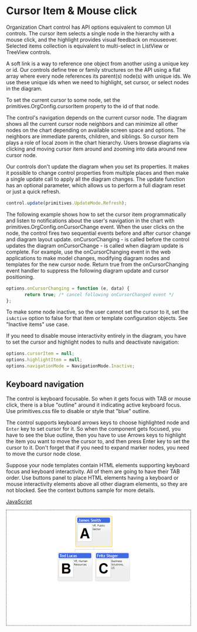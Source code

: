 # Cursor Item & Mouse click
Organization Chart control has API options equivalent to common UI controls. The cursor item selects a single node in the hierarchy with a mouse click, and the highlight provides visual feedback on mouseover. Selected items collection is equivalent to multi-select in ListView or TreeView controls.  

A soft link is a way to reference one object from another using a unique key or id. Our controls define tree or family structures on the API using a flat array where every node references its parent(s) node(s) with unique ids. We use these unique ids when we need to highlight, set cursor, or select nodes in the diagram. 

To set the current cursor to some node, set the primitives.OrgConfig.cursorItem property to the id of that node.   

The control's navigation depends on the current cursor node. The diagram shows all the current cursor node neighbors and can minimize all other nodes on the chart depending on available screen space and options.  The neighbors are immediate parents, children, and siblings. So cursor item plays a role of local zoom in the chart hierarchy. Users browse diagrams via clicking and moving cursor item around and zooming into data around new cursor node.

Our controls don't update the diagram when you set its properties. It makes it possible to change control properties from multiple places and then make a single update call to apply all the diagram changes. 
The update function has an optional parameter, which allows us to perform a full diagram reset or just a quick refresh.

```JavaScript
control.update(primitives.UpdateMode.Refresh); 
```
The following example shows how to set the cursor item programmatically and listen to notifications about the user's navigation in the chart with primitives.OrgConfig.onCursorChange event. When the user clicks on the node, the control fires two sequential events before and after cursor change and diagram layout update.
onCursorChanging - is called before the control updates the diagram
onCursorChange - is called when diagram update is complete.
For example, use the onCursorChanging event in the web applications to make model changes, modifying diagram nodes and templates for the new cursor node. Return true from the onCursorChanging event handler to suppress the following diagram update and cursor positioning. 

```JavaScript
options.onCursorChanging = function (e, data) {
       return true; /* cancel following onCursorChanged event */
};
```

To make some node inactive, so the user cannot set the cursor to it, set the `isActive` option to false for that item or template configuration objects. See "Inactive items" use case.

If you need to disable mouse interactivity entirely in the diagram, you have to set the cursor and highlight nodes to nulls and deactivate navigation:

```JavaScript
options.cursorItem = null;
options.highlightItem = null;
options.navigationMode = NavigationMode.Inactive;
```

## Keyboard navigation

The control is keyboard focusable. So when it gets focus with TAB or mouse click, there is a blue "outline" around it indicating active keyboard focus. Use primitives.css file to disable or style that "blue" outline.
 
The control supports keyboard arrows keys to choose highlighted node and `Enter` key to set cursor for it. So when the component gets focused, you have to see the blue outline, then you have to use Arrows keys to highlight the item you want to move the cursor to, and then press Enter key to set the cursor to it.  Don't forget that if you need to expand marker nodes, you need to move the cursor node close.  

Suppose your node templates contain HTML elements supporting keyboard focus and keyboard interactivity.  All of them are going to have their TAB order. Use buttons panel to place HTML elements having a keyboard or mouse interactivity elements above all other diagram elements, so they are not blocked. See the context buttons sample for more details.

[JavaScript](javascript.controls/CaseSelectingCursorItem.html)

![Screenshot](javascript.controls/__image_snapshots__/CaseSelectingCursorItem-snap.png)